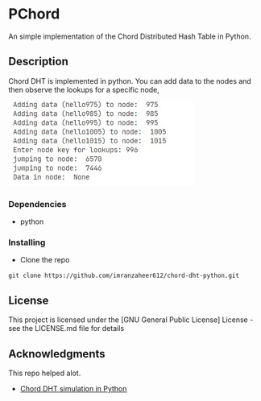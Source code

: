 # PChord

An simple implementation of the Chord Distributed Hash Table in Python.

## Description

Chord DHT is implemented in python. You can add data to the nodes and then observe the lookups for a specific node,

![chord lookups](./chordSimulation.jpg)

### Dependencies

* python

### Installing

* Clone the repo
```
git clone https://github.com/imranzaheer612/chord-dht-python.git
```


## License

This project is licensed under the [GNU General Public License] License - see the LICENSE.md file for details

## Acknowledgments

This repo helped alot.
* [ Chord DHT simulation in Python ](https://github.com/lihuang916/PChord.git)